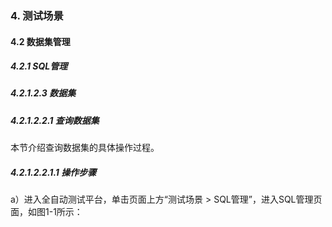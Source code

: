 ### 4. 测试场景

#### 4.2 数据集管理

##### 4.2.1 SQL管理

##### 4.2.1.2.3 数据集

##### 4.2.1.2.2.1 查询数据集

本节介绍查询数据集的具体操作过程。

##### 4.2.1.2.2.1.1 操作步骤

a）进入全自动测试平台，单击页面上方“测试场景 > SQL管理”，进入SQL管理页面，如图1-1所示：
